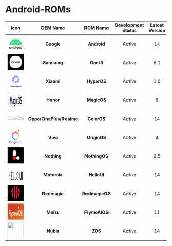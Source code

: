 # Android-ROMs

|                          Icon                           |        OEM Name         |    ROM Name    | Development Status | Latest Version |   Website   |
| :-----------------------------------------------------: | :---------------------: | :------------: | :----------------: | :------------: | :---------: |
|  <img src="Icons/Android.png" width="50" height="50">   |       **Google**        |  **Android**   |       Active       |       14       | [Website]() |
|   <img src="Icons/OneUI.png" width="50" height="50">    |       **Samsung**       |   **OneUI**    |       Active       |      6.1       | [Website]() |
|  <img src="Icons/HyperOS.png" width="50" height="50">   |       **Xiaomi**        |  **HyperOS**   |       Active       |      1.0       | [Website]() |
|  <img src="Icons/MagicOS.png" width="50" height="50">   |        **Honor**        |  **MagicOS**   |       Active       |       8        | [Website]() |
|  <img src="Icons/ColorOS.png" width="50" height="50">   | **Oppo/OnePlus/Realme** |  **ColorOS**   |       Active       |       14       | [Website]() |
|  <img src="Icons/OriginOS.png" width="50" height="50">  |        **Vivo**         |  **OriginOS**  |       Active       |       4        | [Website]() |
| <img src="Icons/NothingOS.png" width="50" height="50">  |       **Nothing**       | **NothingOS**  |       Active       |      2.5       | [Website]() |
|  <img src="Icons/HelloUI.png" width="50" height="50">   |      **Motorola**       |  **HelloUI**   |       Active       |       14       | [Website]() |
| <img src="Icons/RedmagicOS.png" width="50" height="50"> |      **Redmagic**       | **RedmagicOS** |       Active       |       14       | [Website]() |
| <img src="Icons/FlymeAIOS.png" width="50" height="50">  |        **Meizu**        | **FlymeAIOS**  |       Active       |       11       | [Website]() |
|    <img src="Icons/ZOS.png" width="50" height="50">     |        **Nubia**        |    **ZOS**     |       Active       |       14       | [Website]() |

